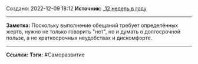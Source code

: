 Создано: 2022-12-09 18:12
**Источник:** [_12 недель в году](_12%20недель%20в%20году.md)
***
**Заметка:**  Поскольку выполнение обещаний требует определённых жертв, нужно не только говорить "нет", но и думать о долгосрочной пользе, а не краткосрочных неудобствах и дискомфорте.
***
**Ссылки:** 
**Тэги:** #Саморазвитие 